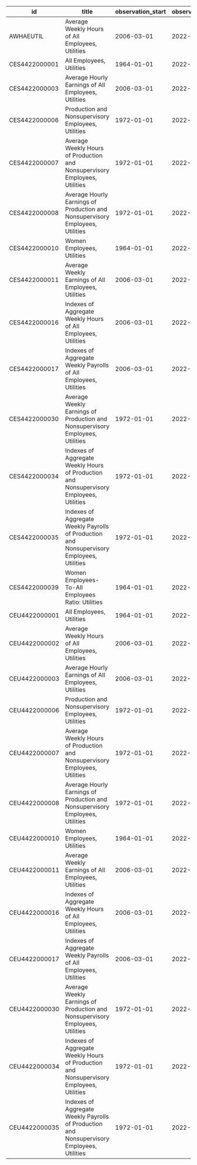 | id            | title                                                                                      | observation_start   | observation_end   |
|---------------|--------------------------------------------------------------------------------------------|---------------------|-------------------|
| AWHAEUTIL     | Average Weekly Hours of All Employees, Utilities                                           | 2006-03-01          | 2022-08-01        |
| CES4422000001 | All Employees, Utilities                                                                   | 1964-01-01          | 2022-08-01        |
| CES4422000003 | Average Hourly Earnings of All Employees, Utilities                                        | 2006-03-01          | 2022-08-01        |
| CES4422000006 | Production and Nonsupervisory Employees, Utilities                                         | 1972-01-01          | 2022-08-01        |
| CES4422000007 | Average Weekly Hours of Production and Nonsupervisory Employees, Utilities                 | 1972-01-01          | 2022-08-01        |
| CES4422000008 | Average Hourly Earnings of Production and Nonsupervisory Employees, Utilities              | 1972-01-01          | 2022-08-01        |
| CES4422000010 | Women Employees, Utilities                                                                 | 1964-01-01          | 2022-08-01        |
| CES4422000011 | Average Weekly Earnings of All Employees, Utilities                                        | 2006-03-01          | 2022-08-01        |
| CES4422000016 | Indexes of Aggregate Weekly Hours of All Employees, Utilities                              | 2006-03-01          | 2022-08-01        |
| CES4422000017 | Indexes of Aggregate Weekly Payrolls of All Employees, Utilities                           | 2006-03-01          | 2022-08-01        |
| CES4422000030 | Average Weekly Earnings of Production and Nonsupervisory Employees, Utilities              | 1972-01-01          | 2022-08-01        |
| CES4422000034 | Indexes of Aggregate Weekly Hours of Production and Nonsupervisory Employees, Utilities    | 1972-01-01          | 2022-08-01        |
| CES4422000035 | Indexes of Aggregate Weekly Payrolls of Production and Nonsupervisory Employees, Utilities | 1972-01-01          | 2022-08-01        |
| CES4422000039 | Women Employees-To-All Employees Ratio: Utilities                                          | 1964-01-01          | 2022-08-01        |
| CEU4422000001 | All Employees, Utilities                                                                   | 1964-01-01          | 2022-08-01        |
| CEU4422000002 | Average Weekly Hours of All Employees, Utilities                                           | 2006-03-01          | 2022-08-01        |
| CEU4422000003 | Average Hourly Earnings of All Employees, Utilities                                        | 2006-03-01          | 2022-08-01        |
| CEU4422000006 | Production and Nonsupervisory Employees, Utilities                                         | 1972-01-01          | 2022-08-01        |
| CEU4422000007 | Average Weekly Hours of Production and Nonsupervisory Employees, Utilities                 | 1972-01-01          | 2022-08-01        |
| CEU4422000008 | Average Hourly Earnings of Production and Nonsupervisory Employees, Utilities              | 1972-01-01          | 2022-08-01        |
| CEU4422000010 | Women Employees, Utilities                                                                 | 1964-01-01          | 2022-08-01        |
| CEU4422000011 | Average Weekly Earnings of All Employees, Utilities                                        | 2006-03-01          | 2022-08-01        |
| CEU4422000016 | Indexes of Aggregate Weekly Hours of All Employees, Utilities                              | 2006-03-01          | 2022-08-01        |
| CEU4422000017 | Indexes of Aggregate Weekly Payrolls of All Employees, Utilities                           | 2006-03-01          | 2022-08-01        |
| CEU4422000030 | Average Weekly Earnings of Production and Nonsupervisory Employees, Utilities              | 1972-01-01          | 2022-08-01        |
| CEU4422000034 | Indexes of Aggregate Weekly Hours of Production and Nonsupervisory Employees, Utilities    | 1972-01-01          | 2022-08-01        |
| CEU4422000035 | Indexes of Aggregate Weekly Payrolls of Production and Nonsupervisory Employees, Utilities | 1972-01-01          | 2022-08-01        |